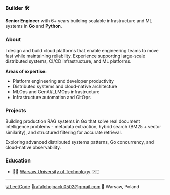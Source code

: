 ### Builder 🛠️
**Senior Engineer** with 6+ years building scalable infrastructure and ML systems in **Go** and **Python**.

### About
I design and build cloud platforms that enable engineering teams to move fast while maintaining reliability. Experience supporting large-scale distributed systems, CI/CD infrastructure, and ML platforms.

**Areas of expertise:**

- Platform engineering and developer productivity
- Distributed systems and cloud-native architecture
- MLOps and GenAI/LLMOps infrastructure
- Infrastructure automation and GitOps


### **Projects** 
Building production RAG systems in Go that solve real document intelligence problems - metadata extraction, 
hybrid search (BM25 + vector similarity), and structured filtering for accurate retrieval.

Exploring advanced distributed systems patterns, Go concurrency, and cloud-native observability.

### **Education** 
- 👨‍🎓 [Warsaw University of Technology](https://www.pw.edu.pl/engpw) 🇵🇱

----------------------------------------------------------------------------------------------------------------------

💻[LeetCode](https://leetcode.com/rchojn/)  📧rafalchojnacki0502@gmail.com   📍 Warsaw, Poland





<!--  [![](https://ossrank.com/widget/971927)](https://ossrank.com/c/971927)
<!--  <p align="center">
<!--   <img src="https://github-readme-stats.vercel.app/api?username=rchojn&show_icons=true&custom_title=Github%20Stats&theme=dracula"> -->
<!-- </p> -->


